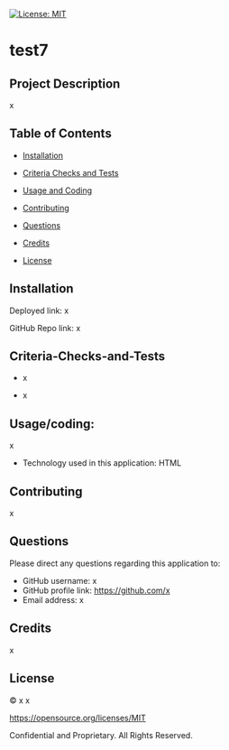 [![License: MIT](https://img.shields.io/badge/License-MIT-yellow.svg)](https://opensource.org/licenses/MIT)

  # test7

## Project Description
x

## Table of Contents
- [Installation](#installation)
- [Criteria Checks and Tests](#criteria-checks-and-tests)
- [Usage and Coding](#usage/coding)

- [Contributing](#contributing)
- [Questions](#questions)
- [Credits](#credits)
- [License](#license)
## Installation
Deployed link: x

GitHub Repo link: x
## Criteria-Checks-and-Tests
- x

- x
## Usage/coding:
x
- Technology used in this application:
   HTML

   









## Contributing
x
## Questions
Please direct any questions regarding this application to:
- GitHub username: x
- GitHub profile link: https://github.com/x
- Email address: x  
## Credits
x
## License
© x x

https://opensource.org/licenses/MIT

Confidential and Proprietary. All Rights Reserved.
